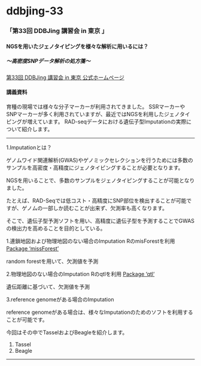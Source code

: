 # ddbjing-33

### 「第33回 DDBJing 講習会 in 東京 」

#### NGSを用いたジェノタイピングを様々な解析に用いるには？
#####         ～高密度SNPデータ解析の処方箋～

[第33回 DDBJing 講習会 in 東京 公式ホームページ](http://www.ddbj.nig.ac.jp/ddbjing/ddbjing-33.html)

#### 講義資料
育種の現場では様々な分子マーカーが利用されてきました。
SSRマーカーやSNPマーカーが多く利用されていますが、最近ではNGSを利用したジェノタイピングが増えています。
RAD-seqデータにおける遺伝子型Imputationの実際について紹介します。

***
1.Imputationとは？  

ゲノムワイド関連解析(GWAS)やゲノミックセレクションを行うためには多数のサンプルを高密度・高精度にジェノタイピングすることが必要となります。  

NGSを用いることで、多数のサンプルをジェノタイピングすることが可能となりました。  

たとえば、RAD­-Seqでは低コスト・高精度にSNP部位を検出することが可能ですが、ゲノムの一部しか読むことが出来ず、欠測率も高くなります。  

そこで、遺伝子型予測ソフトを用い、高精度に遺伝子型を予測することでGWASの検出力を高めることを目的としている。


1.連鎖地図および物理地図のない場合のImputation
RのmisForestを利用　　
  [Package ‘missForest’](https://cran.r-project.org/web/packages/missForest/missForest.pdf)　　

random forestを用いて、欠測値を予測

2.物理地図のない場合のImputation
Rのqtlを利用
[Package ‘qtl‘](http://www.rqtl.org/manual/qtl-manual.pdf)

遺伝距離に基づいて、欠測値を予測

3.reference genomeがある場合のImputation　　

reference genomeがある場合は、様々なImputationのためのソフトを利用することが可能です。　　

今回はその中でTasselおよびBeagleを紹介します。
  1. Tassel
  2. Beagle

  ***


　　
